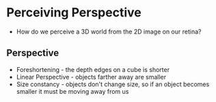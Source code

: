 # Perceiving Perspective
* How do we perceive a 3D world from the 2D image on our retina?

## Perspective
* Foreshortening - the depth edges on a cube is shorter
* Linear Perspective - objects farther away are smaller
* Size constancy - objects don't change size, so if an object becomes smaller it must be moving away from us